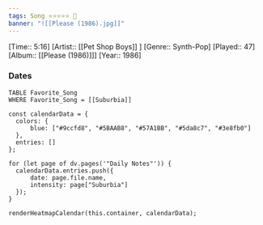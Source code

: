 ```yaml
---
tags: Song ⭐⭐⭐⭐⭐ 💛
banner: "![[Please (1986).jpg]]"
---
```

[Time:: 5:16]
[Artist:: [[Pet Shop Boys]] ]
[Genre:: Synth-Pop]
[Played:: 47]
[Album:: [[Please (1986)]]]
[Year:: 1986]
### Dates
````dataview
TABLE Favorite_Song
WHERE Favorite_Song = [[Suburbia]]
````

  ```dataviewjs
const calendarData = { 
	colors: { 
		blue: ["#9ccfd8", "#5BAAB8", "#57A1BB", "#5da8c7", "#3e8fb0"] 
	}, 
	entries: [] 
}; 

for (let page of dv.pages('"Daily Notes"')) { 
	calendarData.entries.push({ 
		date: page.file.name, 
		intensity: page["Suburbia"]
	}); 
} 

renderHeatmapCalendar(this.container, calendarData);
```
